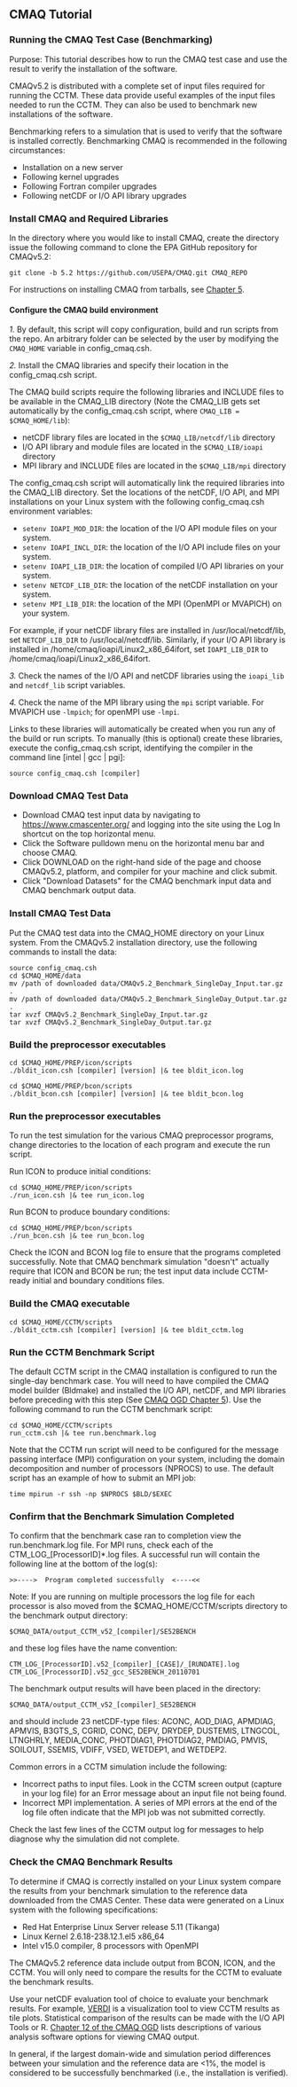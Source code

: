 ## CMAQ Tutorial ##
### Running the CMAQ Test Case (Benchmarking) ###
Purpose: This tutorial describes how to run the CMAQ test case and use the result to verify the installation of the software.

CMAQv5.2 is distributed with a complete set of input files required for running the CCTM. These data provide useful examples of the input files needed to run the CCTM. They can also be used to benchmark new installations of the software.

Benchmarking refers to a simulation that is used to verify that the software is installed correctly.  Benchmarking CMAQ is recommended in the following circumstances:
- Installation on a new server     
- Following kernel upgrades
- Following Fortran compiler upgrades
- Following netCDF or I/O API library upgrades

### Install CMAQ and Required Libraries

In the directory where you would like to install CMAQ, create the directory issue the following command to clone the EPA GitHub repository for CMAQv5.2:

```
git clone -b 5.2 https://github.com/USEPA/CMAQ.git CMAQ_REPO
```

For instructions on installing CMAQ from tarballs, see [Chapter 5](../User_Manual/CMAQ_OGD_ch05_sys_req.md).

#### Configure the CMAQ build environment

*1.* By default, this script will copy configuration, build and run scripts from the repo. An arbitrary folder can be selected by the user by modifying the `CMAQ_HOME` variable in config_cmaq.csh.

*2.* Install the CMAQ libraries and specify their location in the config_cmaq.csh script.

The CMAQ build scripts require the following libraries and INCLUDE files to be available in the CMAQ_LIB directory (Note the CMAQ_LIB gets set automatically by the config_cmaq.csh script, where `CMAQ_LIB = $CMAQ_HOME/lib`):

- netCDF library files are located in the `$CMAQ_LIB/netcdf/lib` directory
- I/O API library and module files are located in the `$CMAQ_LIB/ioapi` directory
- MPI library and INCLUDE files are located in the `$CMAQ_LIB/mpi` directory

The config_cmaq.csh script will automatically link the required libraries into the CMAQ_LIB directory. Set the locations of the netCDF, I/O API, and MPI installations on your Linux system with the following config_cmaq.csh environment variables:

- `setenv IOAPI_MOD_DIR`: the location of the I/O API module files on your system.
- `setenv IOAPI_INCL_DIR`: the location of the I/O API include files on your system.
- `setenv IOAPI_LIB_DIR`: the location of compiled I/O API libraries on your system.       
- `setenv NETCDF_LIB_DIR`: the location of the netCDF installation on your system.
- `setenv MPI_LIB_DIR`: the location of the MPI (OpenMPI or MVAPICH) on your system.

For example, if your netCDF library files are installed in /usr/local/netcdf/lib, set `NETCDF_LIB_DIR` to /usr/local/netcdf/lib. Similarly, if your I/O API library is installed in /home/cmaq/ioapi/Linux2_x86_64ifort, set `IOAPI_LIB_DIR` to /home/cmaq/ioapi/Linux2_x86_64ifort.

*3.* Check the names of the I/O API and netCDF libraries using the `ioapi_lib` and `netcdf_lib` script variables.

*4.* Check the name of the MPI library using the `mpi` script variable. For MVAPICH use `-lmpich`; for openMPI use `-lmpi`.

Links to these libraries will automatically be created when you run any of the build or run scripts. To manually (this is optional) create these libraries, execute the config_cmaq.csh script, identifying the compiler in the command line [intel | gcc | pgi]:

```
source config_cmaq.csh [compiler]
```


### Download CMAQ Test Data

- Download CMAQ test input data by navigating to https://www.cmascenter.org/ and logging into the site using the Log In shortcut on the top horizontal menu.
- Click the Software pulldown menu on the horizontal menu bar and choose CMAQ.
- Click DOWNLOAD on the right-hand side of the page and choose CMAQv5.2, platform, and compiler for your machine and click submit.
- Click "Download Datasets" for the CMAQ benchmark input data and CMAQ benchmark output data.


### Install CMAQ Test Data

Put the CMAQ test data into the CMAQ_HOME directory on your Linux system. From the CMAQv5.2 installation directory, use the following commands to install the data:

```
source config_cmaq.csh
cd $CMAQ_HOME/data
mv /path of downloaded data/CMAQv5.2_Benchmark_SingleDay_Input.tar.gz .
mv /path of downloaded data/CMAQv5.2_Benchmark_SingleDay_Output.tar.gz .
tar xvzf CMAQv5.2_Benchmark_SingleDay_Input.tar.gz
tar xvzf CMAQv5.2_Benchmark_SingleDay_Output.tar.gz
```

### Build the preprocessor executables

```
cd $CMAQ_HOME/PREP/icon/scripts
./bldit_icon.csh [compiler] [version] |& tee bldit_icon.log
```

```
cd $CMAQ_HOME/PREP/bcon/scripts
./bldit_bcon.csh [compiler] [version] |& tee bldit_bcon.log
```

### Run the preprocessor executables

To run the test simulation for the various CMAQ preprocessor programs, change directories to the location of each program and execute the run script.

Run ICON to produce initial conditions:

```
cd $CMAQ_HOME/PREP/icon/scripts
./run_icon.csh |& tee run_icon.log
```

Run BCON to produce boundary conditions:

```
cd $CMAQ_HOME/PREP/bcon/scripts
./run_bcon.csh |& tee run_bcon.log
```

Check the ICON and BCON log file to ensure that the programs completed successfully. Note that CMAQ benchmark simulation "doesn't" actually require that ICON and BCON be run; the test input data include CCTM-ready initial and boundary conditions files.

### Build the CMAQ executable

```
cd $CMAQ_HOME/CCTM/scripts
./bldit_cctm.csh [compiler] [version] |& tee bldit_cctm.log
```

### Run the CCTM Benchmark Script

The default CCTM script in the CMAQ installation is configured to run the single-day benchmark case. You will need to have compiled the CMAQ model builder (Bldmake) and installed the I/O API, netCDF, and MPI libraries before preceding with this step (See [CMAQ OGD Chapter 5](../User_Manual/CMAQ_OGD_ch05_sys_req.md)).  Use the following command to run the CCTM benchmark script:

```
cd $CMAQ_HOME/CCTM/scripts
run_cctm.csh |& tee run.benchmark.log
```
Note that the CCTM run script will need to be configured for the message passing interface (MPI) configuration on your system, including the domain decomposition and number of processors (NPROCS) to use. The default script has an example of how to submit an MPI job:

```
time mpirun -r ssh -np $NPROCS $BLD/$EXEC
```

### Confirm that the Benchmark Simulation Completed

To confirm that the benchmark case ran to completion view the run.benchmark.log file. For MPI runs, check each of the CTM_LOG_[ProcessorID]*.log files. A successful run will contain the following line at the bottom of the log(s):

``>>---->  Program completed successfully  <----<<``

Note: If you are running on multiple processors the log file for each processor is also moved from the $CMAQ_HOME/CCTM/scripts directory to the benchmark output directory: 

```
$CMAQ_DATA/output_CCTM_v52_[compiler]/SE52BENCH 
```
and these log files have the name convention: 

```
CTM_LOG_[ProcessorID].v52_[compiler]_[CASE]/_[RUNDATE].log
CTM_LOG_[ProcessorID].v52_gcc_SE52BENCH_20110701
```

The benchmark output results will have been placed in the directory: 

```
$CMAQ_DATA/output_CCTM_v52_[compiler]_SE52BENCH 
```

and should include 23 netCDF-type files: ACONC, AOD_DIAG, APMDIAG, APMVIS, B3GTS_S, CGRID, CONC, DEPV, DRYDEP, DUSTEMIS, LTNGCOL, LTNGHRLY, MEDIA_CONC, PHOTDIAG1, PHOTDIAG2, PMDIAG, PMVIS, SOILOUT, SSEMIS, VDIFF, VSED, WETDEP1, and WETDEP2.


Common errors in a CCTM simulation include the following:
- Incorrect paths to input files. Look in the CCTM screen output (capture in your log file) for an Error message about an input file not being found.  
- Incorrect MPI implementation. A series of MPI errors at the end of the log file often indicate that the MPI job was not submitted correctly.   

Check the last few lines of the CCTM output log for messages to help diagnose why the simulation did not complete.

### Check the CMAQ Benchmark Results

To determine if CMAQ is correctly installed on your Linux system compare the results from your benchmark simulation to the reference data downloaded from the CMAS Center. These data were generated on a Linux system with the following specifications:
- Red Hat Enterprise Linux Server release 5.11 (Tikanga)
- Linux Kernel 2.6.18-238.12.1.el5 x86_64
- Intel v15.0 compiler, 8 processors with OpenMPI

The CMAQv5.2 reference data include output from BCON, ICON, and the CCTM. You will only need to compare the results for the CCTM to evaluate the benchmark results.

Use your netCDF evaluation tool of choice to evaluate your benchmark results. For example, [VERDI](https://www.verdi-tool.org/) is a visualization tool to view CCTM results as tile plots. Statistical comparison of the results can be made with the I/O API Tools or R. [Chapter 12 of the CMAQ OGD](..//User_Manual/CMAQ_OGD_ch12_analysis_tools.md) lists descriptions of various analysis software options for viewing CMAQ output.

In general, if the largest domain-wide and simulation period differences between your simulation and the reference data are <1%, the model is considered to be successfully benchmarked (i.e., the installation is verified).
